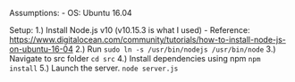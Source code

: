 Assumptions:
    - OS: Ubuntu 16.04
    

Setup:
    1.) Install Node.js v10 (v10.15.3 is what I used)
        - Reference: https://www.digitalocean.com/community/tutorials/how-to-install-node-js-on-ubuntu-16-04
    2.) Run `sudo ln -s /usr/bin/nodejs /usr/bin/node`
    3.) Navigate to src folder `cd src`
    4.) Install dependencies using npm `npm install`
    5.) Launch the server. `node server.js`



